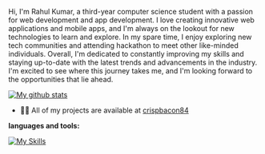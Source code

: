 






Hi, I'm Rahul Kumar, a third-year computer science student with a passion for web development and app development. I love creating innovative web applications and mobile apps, and I'm always on the lookout for new technologies to learn and explore.
In my spare time, I enjoy exploring new tech communities and attending hackathon to meet other like-minded individuals. 
Overall, I'm dedicated to constantly improving my skills and staying up-to-date with the latest trends and advancements in the industry. I'm excited to see where this journey takes me, and I'm looking forward to the opportunities that lie ahead.

<a href="https://github.com/CrisPBacon84/github-readme-stats">
  <img align="center" src="https://github-readme-stats.CrisPBacon84.vercel.app/api?username=CrisPBacon84&show_icons=true&line_height=27&include_all_commits=true" alt="My github stats" />
</a>  


- 👨‍💻 All of my projects are available at [crispbacon84](https://crispbacon84.github.io)



**languages and tools:**  

[![My Skills](https://skillicons.dev/icons?i=js,html,css)](https://skillicons.dev)










